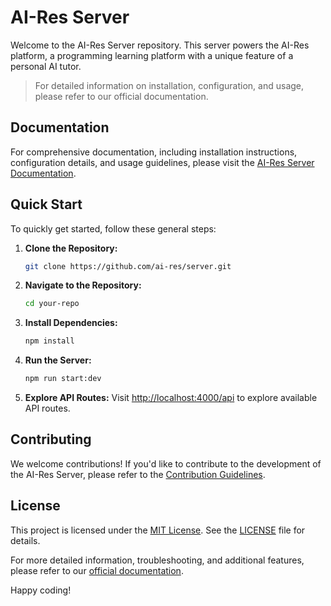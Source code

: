 # AI-Res Server

Welcome to the AI-Res Server repository. This server powers the AI-Res platform, a programming learning platform with a unique feature of a personal AI tutor. 

> For detailed information on installation, configuration, and usage, please refer to our official documentation.

## Documentation

For comprehensive documentation, including installation instructions, configuration details, and usage guidelines, please visit the [AI-Res Server Documentation](https://ai-res-server.vercel.app/).

## Quick Start

To quickly get started, follow these general steps:

1. **Clone the Repository:**
   ```bash
   git clone https://github.com/ai-res/server.git
   ```

2. **Navigate to the Repository:**
   ```bash
   cd your-repo
   ```

3. **Install Dependencies:**
   ```bash
   npm install
   ```

4. **Run the Server:**
   ```bash
   npm run start:dev
   ```

5. **Explore API Routes:**
   Visit [http://localhost:4000/api](http://localhost:4000/api) to explore available API routes.

## Contributing

We welcome contributions! If you'd like to contribute to the development of the AI-Res Server, please refer to the [Contribution Guidelines](CONTRIBUTING.md).

## License

This project is licensed under the [MIT License](LICENSE). See the [LICENSE](LICENSE) file for details.

For more detailed information, troubleshooting, and additional features, please refer to our [official documentation](https://ai-res-server.vercel.app/).

Happy coding!

